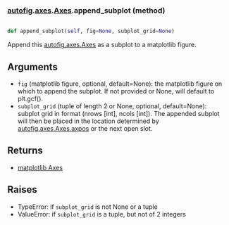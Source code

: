 ### [autofig](autofig.md).[axes](autofig.axes.md).[Axes](autofig.axes.Axes.md).append_subplot (method)


```py

def append_subplot(self, fig=None, subplot_grid=None)

```



Append this [autofig.axes.Axes](autofig.axes.Axes.md) as a subplot to a matplotlib figure.

Arguments
----------
* `fig` (matplotlib figure, optional, default=None): the matplotlib figure
    on which to append the subplot.  If not provided or None, will default
    to plt.gcf().
* `subplot_grid` (tuple of length 2 or None, optional, default=None):
    subplot grid in format (nrows [int], ncols [int]).  The appended
    subplot will then be placed in the location determined by
    [autofig.axes.Axes.axpos](autofig.axes.Axes.axpos.md) or the next open slot.

Returns
------------
* [matplotlib Axes](https://matplotlib.org/api/axes_api.html#matplotlib.axes.Axes)

Raises
-----------
* TypeError: if `subplot_grid` is not None or a tuple
* ValueError: if `subplot_grid` is a tuple, but not of 2 integers

